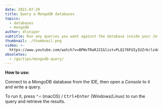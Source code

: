 ```yaml
---
date: 2021-07-29
title: Query a MongoDB databases
topics:
  - databases
  - mongodb
author: dlsniper
subtitle: Run any queries you want against the database inside your JetBrains IDE.
thumbnail: ./thumbnail.png
video: >-
  https://www.youtube.com/watch?v=BPNvTRaRJ2I&list=PLQ176FUIyIUZrbrlz4AY1V8VzBJKZyVlW&index=110
obsoletes:
  - /go/tips/mongodb-query/
---
```


**How to use:**

Connect to a MongoDB database from the IDE, then open a _Console_ to it and write a query.

To run it, press <kbd>⌃⏎</kbd> (macOS) / <kbd>Ctrl+Enter</kbd> (Windows/Linux) to run the query and retrieve the results.
